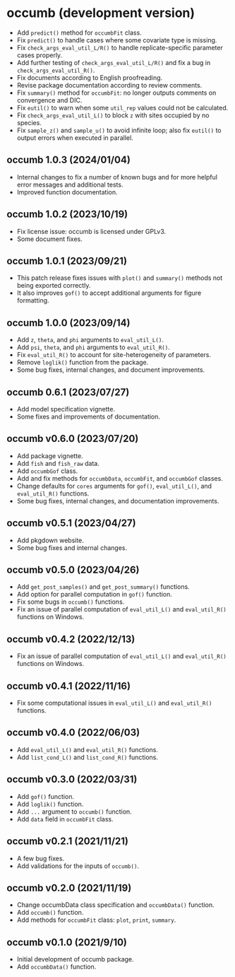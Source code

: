 # occumb (development version)
* Add `predict()` method for `occumbFit` class.
* Fix `predict()` to handle cases where some covariate type is missing.
* Fix `check_args_eval_util_L/R()` to handle replicate-specific parameter cases properly.
* Add further testing of `check_args_eval_util_L/R()` and fix a bug in `check_args_eval_util_R()`.
* Fix documents according to English proofreading.
* Revise package documentation according to review comments.
* Fix `summary()` method for `occumbFit`: no longer outputs comments on convergence and DIC.
* Fix `eutil()` to warn when some `util_rep` values could not be calculated.
* Fix `check_args_eval_util_L()` to block `z` with sites occupied by no species.
* Fix `sample_z()` and `sample_u()` to avoid infinite loop; also fix `eutil()` to output errors when executed in parallel.

## occumb 1.0.3 (2024/01/04)
* Internal changes to fix a number of known bugs and for more helpful error messages and additional tests.
* Improved function documentation.

## occumb 1.0.2 (2023/10/19)
* Fix license issue: occumb is licensed under GPLv3.
* Some document fixes.

## occumb 1.0.1 (2023/09/21)
* This patch release fixes issues with `plot()` and `summary()` methods not being exported correctly.
* It also improves `gof()` to accept additional arguments for figure formatting.

## occumb 1.0.0 (2023/09/14)
* Add `z`, `theta`, and `phi` arguments to `eval_util_L()`.
* Add `psi`, `theta`, and `phi` arguments to `eval_util_R()`.
* Fix `eval_util_R()` to account for site-heterogeneity of parameters.
* Remove `loglik()` function from the package.
* Some bug fixes, internal changes, and document improvements.

## occumb 0.6.1 (2023/07/27)
* Add model specification vignette.
* Some fixes and improvements of documentation.

## occumb v0.6.0 (2023/07/20)
* Add package vignette.
* Add `fish` and `fish_raw` data.
* Add `occumbGof` class.
* Add and fix methods for `occumbData`, `occumbFit`, and `occumbGof` classes.
* Change defaults for `cores` arguments for `gof()`, `eval_util_L()`, and `eval_util_R()` functions.
* Some bug fixes, internal changes, and documentation improvements.

## occumb v0.5.1 (2023/04/27)
* Add pkgdown website.
* Some bug fixes and internal changes.

## occumb v0.5.0 (2023/04/26)
* Add `get_post_samples()` and `get_post_summary()` functions.
* Add option for parallel computation in `gof()` function.
* Fix some bugs in `occumb()` functions.
* Fix an issue of parallel computation of `eval_util_L()` and `eval_util_R()` functions on Windows.

## occumb v0.4.2 (2022/12/13)
* Fix an issue of parallel computation of `eval_util_L()` and `eval_util_R()` functions on Windows.

## occumb v0.4.1 (2022/11/16)
* Fix some computational issues in `eval_util_L()` and `eval_util_R()` functions.

## occumb v0.4.0 (2022/06/03)
* Add `eval_util_L()` and `eval_util_R()` functions.
* Add `list_cond_L()` and `list_cond_R()` functions.

## occumb v0.3.0 (2022/03/31)
* Add `gof()` function.
* Add `loglik()` function.
* Add `...` argument to `occumb()` function.
* Add `data` field in `occumbFit` class.

## occumb v0.2.1 (2021/11/21)
* A few bug fixes.
* Add validations for the inputs of `occumb()`.

## occumb v0.2.0 (2021/11/19)
* Change occumbData class specification and `occumbData()` function.
* Add `occumb()` function.
* Add methods for `occumbFit` class: `plot`, `print`, `summary`.

## occumb v0.1.0 (2021/9/10)
* Initial development of occumb package.
* Add `occumbData()` function.

